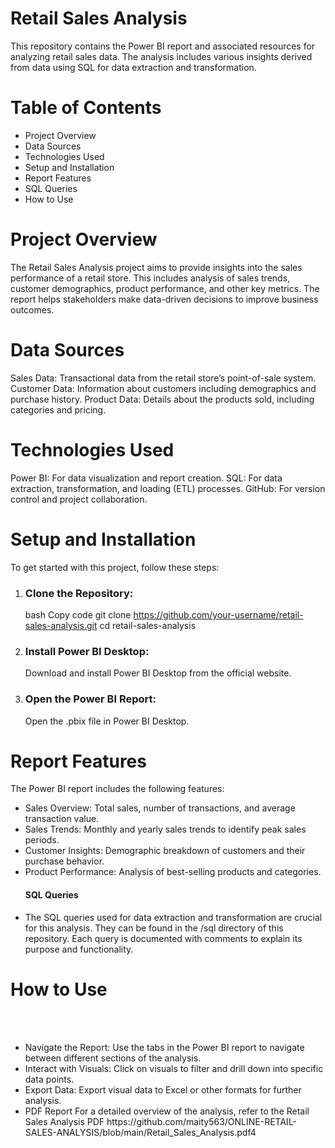 <h1>Retail Sales Analysis</h1>
This repository contains the Power BI report and associated resources for analyzing retail sales data. The analysis includes various insights derived from data using SQL for data extraction and transformation.

<h1>Table of Contents</h1>
<ul>
<li>Project Overview</li>
<li>Data Sources</li>
<li>Technologies Used</li>
<li>Setup and Installation</li>
<li>Report Features</li>
<li>SQL Queries</li>
<li>How to Use</li>
</ul>

<h1>Project Overview</h1>
The Retail Sales Analysis project aims to provide insights into the sales performance of a retail store. This includes analysis of sales trends, customer demographics, product performance, and other key metrics. The report helps stakeholders make data-driven decisions to improve business outcomes.

<h1>Data Sources</h1>
Sales Data: Transactional data from the retail store’s point-of-sale system.
Customer Data: Information about customers including demographics and purchase history.
Product Data: Details about the products sold, including categories and pricing.


<h1>Technologies Used</h1>
Power BI: For data visualization and report creation.
SQL: For data extraction, transformation, and loading (ETL) processes.
GitHub: For version control and project collaboration.

<h1>Setup and Installation</h1>
To get started with this project, follow these steps:
<ol>
<li><h3>Clone the Repository:</h3></li>

bash
Copy code
git clone https://github.com/your-username/retail-sales-analysis.git
cd retail-sales-analysis

<li><h3>Install Power BI Desktop:</h3></li>

Download and install Power BI Desktop from the official website.

<li><h3>Open the Power BI Report:</h3></li>

Open the .pbix file in Power BI Desktop.
</ol>


<h1>Report Features</h1>
The Power BI report includes the following features:

<ul>
<li>Sales Overview: Total sales, number of transactions, and average transaction value.</li>
<li>Sales Trends: Monthly and yearly sales trends to identify peak sales periods.</li>
<li>Customer Insights: Demographic breakdown of customers and their purchase behavior.</li>
<li>Product Performance: Analysis of best-selling products and categories.</li>
<h4>SQL Queries</h4>
<li>The SQL queries used for data extraction and transformation are crucial for this analysis. They can be found in the /sql directory of this repository. Each query is documented with comments to explain its purpose and functionality.</li>
</ul>

<h1>How to Use</h1> </br></br>
<ul>
<li>Navigate the Report: Use the tabs in the Power BI report to navigate between different sections of the analysis.</li>
<li>Interact with Visuals: Click on visuals to filter and drill down into specific data points.</li>
<li>Export Data: Export visual data to Excel or other formats for further analysis.</li>
<li>PDF Report
For a detailed overview of the analysis, refer to the Retail Sales Analysis PDF https://github.com/maity563/ONLINE-RETAIL-SALES-ANALYSIS/blob/main/Retail_Sales_Analysis.pdf4</li>
</ul>







